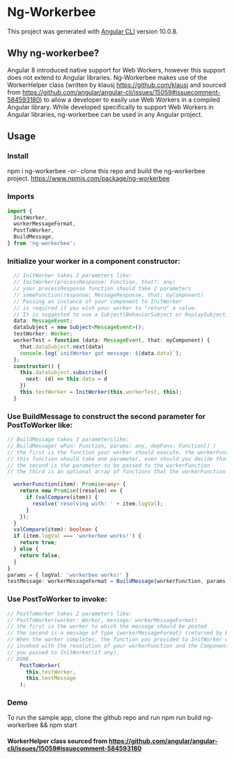 # Ng-Workerbee

This project was generated with [Angular CLI](https://github.com/angular/angular-cli) version 10.0.8.

## Why ng-workerbee?
Angular 8 introduced native support for Web Workers, however this support does not extend to Angular libraries. 
Ng-Workerbee makes use of the WorkerHelper class (written by klausj https://github.com/klausj and sourced from https://github.com/angular/angular-cli/issues/15059#issuecomment-584593180) to allow a developer to easily use Web Workers in a compiled Angular library. While developed specifically to support Web Workers in Angular libraries, ng-workerbee can be used in any Angular project.

## Usage

### Install
npm i ng-workerbee
-or-
clone this repo and build the ng-workerbee project.
https://www.npmjs.com/package/ng-workerbee

### Imports
```typescript
import {
  InitWorker,
  workerMessageFormat,
  PostToWorker,
  BuildMessage,
} from 'ng-workerbee';
```

### Initialize your worker in a component constructor:
```typescript
  // InitWorker takes 2 parameters like:
  // InitWorker(processResponse: Function, that?: any)
  // your processResponse function should take 2 parameters
  // someFunction(response: MessageResponse, that: myComponent)
  // Passing an instance of your component to InitWorker
  // is required if you wish your worker to "return" a value.
  // It is suggested to use a Subject(BehaviorSubject or ReplaySubject) here.
  data: MessageEvent;
  dataSubject = new Subject<MessageEvent>();
  testWorker: Worker;
  workerTest = function (data: MessageEvent, that: myComponent) {
    that.dataSubject.next(data)
    console.log(`initWorker got message: ${data.data}`);
  };
  constructor() {
    this.dataSubject.subscribe({
      next: (d) => this.data = d
    })
    this.testWorker = InitWorker(this.workerTest, this);
  }
  ```
  
### Use BuildMessage to construct the second parameter for PostToWorker like:
```typescript
// BuildMessage takes 3 parameterslike:
// BuildMessage( wFun: Function, params: any, depFuns: Function[] )
// the first is the function your worker should execute, the workerFunction, which MUST reuturn a Promise.
// this function should take one parameter, even should you decide that it is undefined.
// the second is the parameter to be passed to the workerFunction
// the third is an optional array of functions that the workerFunction is dependent on, 

  workerFunction(item): Promise<any> {
    return new Promise((resolve) => {
      if (valCompare(item)) {
        resolve('resolving with: ' + item.logVal);
      }
    });
  }
  valCompare(item): boolean {
  if (item.logVal === 'workerbee works!') {
    return true;
  } else {
    return false;
  }
}
params = { logVal: 'workerbee works!' }
testMessage: workerMessageFormat = BuildMessage(workerFunction, params, [valCompare])
```

### Use PostToWorker to invoke:
```typescript
// PostToWorker takes 2 parameters like:
// PostToWorker(worker: Worker, message: workerMessageFormat)
// the first is the worker to which the message should be posted
// the second is a message of type {workerMessageFormat} (returned by BuildMessage)
// When the worker completes, the function you provided to InitWorker will be
// invoked with the resolution of your workerFunction and the Component instance 
// you passed to InitWorker(if any).
// DONE.
    PostToWorker(
      this.testWorker,
      this.testMessage
    );
```

### Demo
To run the sample app, clone the github repo and run npm run build ng-workerbee && npm start

#### WorkerHelper class sourced from https://github.com/angular/angular-cli/issues/15059#issuecomment-584593180 
